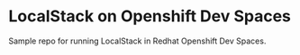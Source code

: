 # LocalStack on Openshift Dev Spaces

Sample repo for running LocalStack in Redhat Openshift Dev Spaces.
